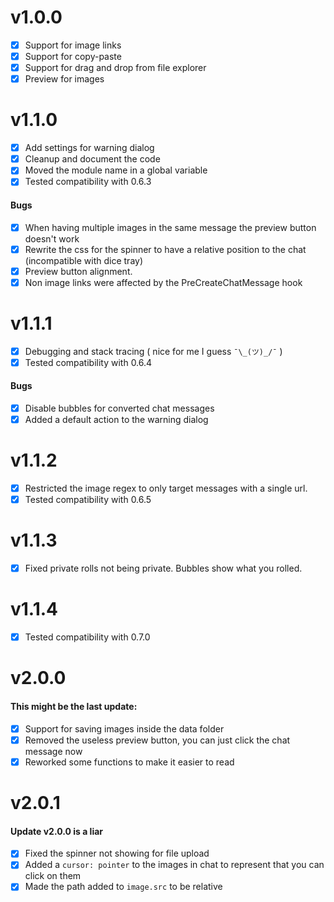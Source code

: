 # v1.0.0
- [x] Support for image links
- [x] Support for copy-paste
- [x] Support for drag and drop from file explorer
- [x] Preview for images

# v1.1.0
- [x] Add settings for warning dialog
- [x] Cleanup and document the code
- [x] Moved the module name in a global variable
- [x] Tested compatibility with 0.6.3

#### Bugs 
- [x] When having multiple images in the same message the preview button doesn't work
- [x] Rewrite the css for the spinner to have a relative position to the chat (incompatible with dice tray)
- [x] Preview button alignment.
- [x] Non image links were affected by the PreCreateChatMessage hook

# v1.1.1
- [x] Debugging and stack tracing ( nice for me I guess `¯\_(ツ)_/¯` )
- [x] Tested compatibility with 0.6.4

#### Bugs
- [X] Disable bubbles for converted chat messages
- [x] Added a default action to the warning dialog

# v1.1.2
- [x] Restricted the image regex to only target messages with a single url.
- [x] Tested compatibility with 0.6.5

# v1.1.3
- [x] Fixed private rolls not being private. Bubbles show what you rolled.

# v1.1.4
- [x] Tested compatibility with 0.7.0

# v2.0.0
#### This might be the last update:

- [x] Support for saving images inside the data folder
- [x] Removed the useless preview button, you can just click the chat message now
- [x] Reworked some functions to make it easier to read

# v2.0.1
#### Update v2.0.0 is a liar

- [x] Fixed the spinner not showing for file upload
- [x] Added a `cursor: pointer` to the images in chat to represent that you can click on them
- [x] Made the path added to `image.src` to be relative